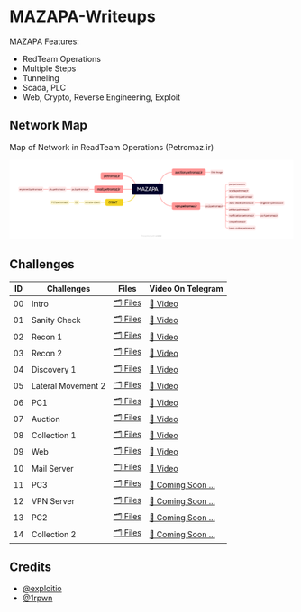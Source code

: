 # MAZAPA-Writeups

MAZAPA Features:
- RedTeam Operations
- Multiple Steps
- Tunneling
- Scada, PLC
- Web, Crypto, Reverse Engineering, Exploit

## Network Map

Map of Network in ReadTeam Operations (Petromaz.ir)

![Petromaz Map](./00-Intro/01-Map.png)

## Challenges

| ID | Challenges | Files | Video On Telegram |
|---|---|---|---|
| 00 | Intro | [🗂 Files](./00-Intro/) | [🎥 Video](https://t.me/securation/1657) |
| 01 | Sanity Check | [🗂 Files](./01-Sanity-Check/) | [🎥 Video](https://t.me/securation/1658) |
| 02 | Recon 1 | [🗂 Files](./02-03-Recon%201%20&%202/) | [🎥 Video](https://t.me/securation/1658) |
| 03 | Recon 2 | [🗂 Files](./02-03-Recon%201%20&%202/) | [🎥 Video](https://t.me/securation/1658) |
| 04 | Discovery 1 | [🗂 Files](./04-Discovery-1/) | [🎥 Video](https://t.me/securation/1659) |
| 05 | Lateral Movement 2 | [🗂 Files](./05-Lateral-Movement-2/) | [🎥 Video](https://t.me/securation/1660) |
| 06 | PC1 | [🗂 Files](./06-PC1/) | [🎥 Video](https://t.me/securation/1661) |
| 07 | Auction | [🗂 Files](./07-Auction/) | [🎥 Video](https://t.me/securation/1662) |
| 08 | Collection 1 | [🗂 Files](./08-Collection-1/) | [🎥 Video](https://t.me/securation/1663) |
| 09 | Web | [🗂 Files](./09-Web/) | [🎥 Video](https://t.me/securation/1664) |
| 10 | Mail Server | [🗂 Files](./10-Mail-Server/) | [🎥 Video](https://t.me/securation/1665) |
| 11 | PC3 | [🗂 Files](./11-PC3/) | [👾 Coming Soon ...](./00-Intro/) |
| 12 | VPN Server | [🗂 Files](./12-VPN-Server/) | [👾 Coming Soon ...](./00-Intro/) |
| 13 | PC2 | [🗂 Files](./13-PC2/) | [👾 Coming Soon ...](./00-Intro/) |
| 14 | Collection 2 | [🗂 Files](./14-Collection-2/) | [👾 Coming Soon ...](./00-Intro/) |


## Credits

- [@exploitio](https://x.com/exploitio)
- [@1rpwn](https://x.com/1rpwn)

